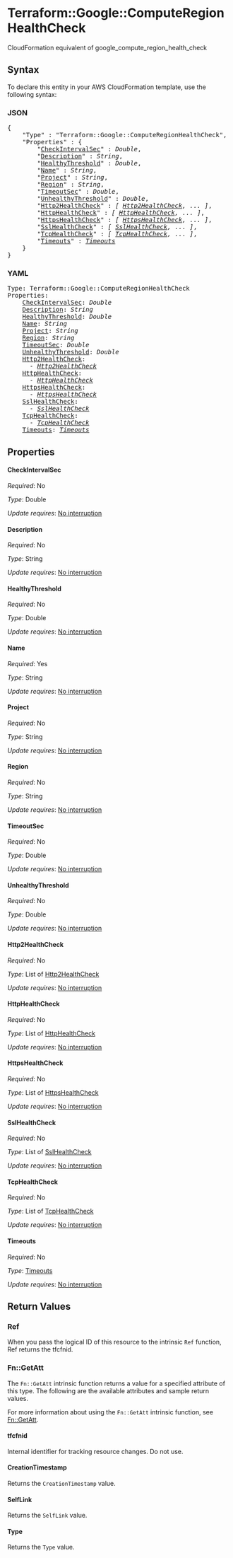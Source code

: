 # Terraform::Google::ComputeRegionHealthCheck

CloudFormation equivalent of google_compute_region_health_check

## Syntax

To declare this entity in your AWS CloudFormation template, use the following syntax:

### JSON

<pre>
{
    "Type" : "Terraform::Google::ComputeRegionHealthCheck",
    "Properties" : {
        "<a href="#checkintervalsec" title="CheckIntervalSec">CheckIntervalSec</a>" : <i>Double</i>,
        "<a href="#description" title="Description">Description</a>" : <i>String</i>,
        "<a href="#healthythreshold" title="HealthyThreshold">HealthyThreshold</a>" : <i>Double</i>,
        "<a href="#name" title="Name">Name</a>" : <i>String</i>,
        "<a href="#project" title="Project">Project</a>" : <i>String</i>,
        "<a href="#region" title="Region">Region</a>" : <i>String</i>,
        "<a href="#timeoutsec" title="TimeoutSec">TimeoutSec</a>" : <i>Double</i>,
        "<a href="#unhealthythreshold" title="UnhealthyThreshold">UnhealthyThreshold</a>" : <i>Double</i>,
        "<a href="#http2healthcheck" title="Http2HealthCheck">Http2HealthCheck</a>" : <i>[ <a href="http2healthcheck.md">Http2HealthCheck</a>, ... ]</i>,
        "<a href="#httphealthcheck" title="HttpHealthCheck">HttpHealthCheck</a>" : <i>[ <a href="httphealthcheck.md">HttpHealthCheck</a>, ... ]</i>,
        "<a href="#httpshealthcheck" title="HttpsHealthCheck">HttpsHealthCheck</a>" : <i>[ <a href="httpshealthcheck.md">HttpsHealthCheck</a>, ... ]</i>,
        "<a href="#sslhealthcheck" title="SslHealthCheck">SslHealthCheck</a>" : <i>[ <a href="sslhealthcheck.md">SslHealthCheck</a>, ... ]</i>,
        "<a href="#tcphealthcheck" title="TcpHealthCheck">TcpHealthCheck</a>" : <i>[ <a href="tcphealthcheck.md">TcpHealthCheck</a>, ... ]</i>,
        "<a href="#timeouts" title="Timeouts">Timeouts</a>" : <i><a href="timeouts.md">Timeouts</a></i>
    }
}
</pre>

### YAML

<pre>
Type: Terraform::Google::ComputeRegionHealthCheck
Properties:
    <a href="#checkintervalsec" title="CheckIntervalSec">CheckIntervalSec</a>: <i>Double</i>
    <a href="#description" title="Description">Description</a>: <i>String</i>
    <a href="#healthythreshold" title="HealthyThreshold">HealthyThreshold</a>: <i>Double</i>
    <a href="#name" title="Name">Name</a>: <i>String</i>
    <a href="#project" title="Project">Project</a>: <i>String</i>
    <a href="#region" title="Region">Region</a>: <i>String</i>
    <a href="#timeoutsec" title="TimeoutSec">TimeoutSec</a>: <i>Double</i>
    <a href="#unhealthythreshold" title="UnhealthyThreshold">UnhealthyThreshold</a>: <i>Double</i>
    <a href="#http2healthcheck" title="Http2HealthCheck">Http2HealthCheck</a>: <i>
      - <a href="http2healthcheck.md">Http2HealthCheck</a></i>
    <a href="#httphealthcheck" title="HttpHealthCheck">HttpHealthCheck</a>: <i>
      - <a href="httphealthcheck.md">HttpHealthCheck</a></i>
    <a href="#httpshealthcheck" title="HttpsHealthCheck">HttpsHealthCheck</a>: <i>
      - <a href="httpshealthcheck.md">HttpsHealthCheck</a></i>
    <a href="#sslhealthcheck" title="SslHealthCheck">SslHealthCheck</a>: <i>
      - <a href="sslhealthcheck.md">SslHealthCheck</a></i>
    <a href="#tcphealthcheck" title="TcpHealthCheck">TcpHealthCheck</a>: <i>
      - <a href="tcphealthcheck.md">TcpHealthCheck</a></i>
    <a href="#timeouts" title="Timeouts">Timeouts</a>: <i><a href="timeouts.md">Timeouts</a></i>
</pre>

## Properties

#### CheckIntervalSec

_Required_: No

_Type_: Double

_Update requires_: [No interruption](https://docs.aws.amazon.com/AWSCloudFormation/latest/UserGuide/using-cfn-updating-stacks-update-behaviors.html#update-no-interrupt)

#### Description

_Required_: No

_Type_: String

_Update requires_: [No interruption](https://docs.aws.amazon.com/AWSCloudFormation/latest/UserGuide/using-cfn-updating-stacks-update-behaviors.html#update-no-interrupt)

#### HealthyThreshold

_Required_: No

_Type_: Double

_Update requires_: [No interruption](https://docs.aws.amazon.com/AWSCloudFormation/latest/UserGuide/using-cfn-updating-stacks-update-behaviors.html#update-no-interrupt)

#### Name

_Required_: Yes

_Type_: String

_Update requires_: [No interruption](https://docs.aws.amazon.com/AWSCloudFormation/latest/UserGuide/using-cfn-updating-stacks-update-behaviors.html#update-no-interrupt)

#### Project

_Required_: No

_Type_: String

_Update requires_: [No interruption](https://docs.aws.amazon.com/AWSCloudFormation/latest/UserGuide/using-cfn-updating-stacks-update-behaviors.html#update-no-interrupt)

#### Region

_Required_: No

_Type_: String

_Update requires_: [No interruption](https://docs.aws.amazon.com/AWSCloudFormation/latest/UserGuide/using-cfn-updating-stacks-update-behaviors.html#update-no-interrupt)

#### TimeoutSec

_Required_: No

_Type_: Double

_Update requires_: [No interruption](https://docs.aws.amazon.com/AWSCloudFormation/latest/UserGuide/using-cfn-updating-stacks-update-behaviors.html#update-no-interrupt)

#### UnhealthyThreshold

_Required_: No

_Type_: Double

_Update requires_: [No interruption](https://docs.aws.amazon.com/AWSCloudFormation/latest/UserGuide/using-cfn-updating-stacks-update-behaviors.html#update-no-interrupt)

#### Http2HealthCheck

_Required_: No

_Type_: List of <a href="http2healthcheck.md">Http2HealthCheck</a>

_Update requires_: [No interruption](https://docs.aws.amazon.com/AWSCloudFormation/latest/UserGuide/using-cfn-updating-stacks-update-behaviors.html#update-no-interrupt)

#### HttpHealthCheck

_Required_: No

_Type_: List of <a href="httphealthcheck.md">HttpHealthCheck</a>

_Update requires_: [No interruption](https://docs.aws.amazon.com/AWSCloudFormation/latest/UserGuide/using-cfn-updating-stacks-update-behaviors.html#update-no-interrupt)

#### HttpsHealthCheck

_Required_: No

_Type_: List of <a href="httpshealthcheck.md">HttpsHealthCheck</a>

_Update requires_: [No interruption](https://docs.aws.amazon.com/AWSCloudFormation/latest/UserGuide/using-cfn-updating-stacks-update-behaviors.html#update-no-interrupt)

#### SslHealthCheck

_Required_: No

_Type_: List of <a href="sslhealthcheck.md">SslHealthCheck</a>

_Update requires_: [No interruption](https://docs.aws.amazon.com/AWSCloudFormation/latest/UserGuide/using-cfn-updating-stacks-update-behaviors.html#update-no-interrupt)

#### TcpHealthCheck

_Required_: No

_Type_: List of <a href="tcphealthcheck.md">TcpHealthCheck</a>

_Update requires_: [No interruption](https://docs.aws.amazon.com/AWSCloudFormation/latest/UserGuide/using-cfn-updating-stacks-update-behaviors.html#update-no-interrupt)

#### Timeouts

_Required_: No

_Type_: <a href="timeouts.md">Timeouts</a>

_Update requires_: [No interruption](https://docs.aws.amazon.com/AWSCloudFormation/latest/UserGuide/using-cfn-updating-stacks-update-behaviors.html#update-no-interrupt)

## Return Values

### Ref

When you pass the logical ID of this resource to the intrinsic `Ref` function, Ref returns the tfcfnid.

### Fn::GetAtt

The `Fn::GetAtt` intrinsic function returns a value for a specified attribute of this type. The following are the available attributes and sample return values.

For more information about using the `Fn::GetAtt` intrinsic function, see [Fn::GetAtt](https://docs.aws.amazon.com/AWSCloudFormation/latest/UserGuide/intrinsic-function-reference-getatt.html).

#### tfcfnid

Internal identifier for tracking resource changes. Do not use.

#### CreationTimestamp

Returns the <code>CreationTimestamp</code> value.

#### SelfLink

Returns the <code>SelfLink</code> value.

#### Type

Returns the <code>Type</code> value.

